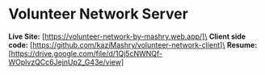 # Volunteer Network Server
**Live Site:** [https://volunteer-network-by-mashry.web.app/]\
**Client side code:** [https://github.com/kaziMashry/volunteer-network-client]\
**Resume:** [https://drive.google.com/file/d/1Qj5cNWNQf-WOplvzQCc6JejnUp2_G43e/view]
